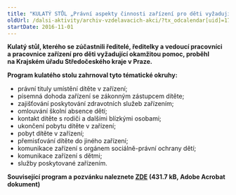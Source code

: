 ```yaml
---
title: "KULATÝ STŮL „Právní aspekty činnosti zařízení pro děti vyžadující okamžitou pomoc“ Praha"
oldUrl: /dalsi-aktivity/archiv-vzdelavacich-akci/?tx_odcalendar[uid]=170&cHash=36b0ad4b049b4da37861576132562b07
startDate: 2016-11-01
---
```


<p><b>Kulatý stůl, kterého se zúčastnili ředitelé, ředitelky a vedoucí pracovníci a pracovnice zařízení pro děti vyžadující okamžitou pomoc, proběhl na Krajském úřadu Středočeského kraje v Praze. </b></p>
<p><b>Program kulatého stolu zahrnoval tyto tématické okruhy:</b></p>
<p></p><ul><li>právní tituly umístění dítěte v zařízení;</li><li>písemná dohoda zařízení se zákonným zástupcem dítěte;</li><li>zajišťování poskytování zdravotních služeb zařízením;</li><li>omlouvání školní absence dětí;</li><li>kontakt dítěte s rodiči a dalšími blízkými osobami;</li><li>ukončení pobytu dítěte v zařízení;</li><li>pobyt dítěte v zařízení;</li><li>přemisťování dítěte do jiného zařízení;</li><li>komunikace zařízení s orgánem sociálně-právní ochrany dětí;</li><li>komunikace zařízení s dětmi;</li><li>služby poskytované zařízením.</li></ul><p><b>Související program a pozvánku naleznete <a href="/uploads-import/projekt_ESF/ARCHIV_2016/SEMINARE_ARCHIV/11_01_Pravni_aspekty_cinnosti_zarizeni_pro_deti_vyzadujici_okamzitou_pomoc_pozvanka_02.pdf" target="_blank">ZDE</a> (431.7 kB, Adobe Acrobat dokument)</b></p>
<p></p>
<p></p>
